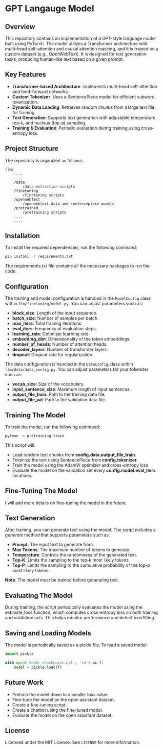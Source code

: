 # GPT Langauge Model

## Overview

This repository contains an implementation of a GPT-style language model built using PyTorch. The model utilizes a Transformer architecture with multi-head self-attention and causal attention masking, and it is trained on a custom dataset (e.g., OpenWebText). It is designed for text generation tasks, producing human-like text based on a given prompt.

## Key Features

- **Transformer-based Architecture**: Implements multi-head self-attention and feed-forward networks.
- **Custom Tokenizer**: Uses a SentencePiece model for efficient subword tokenization.
- **Dynamic Data Loading**: Retrieves random chunks from a large text file for training.
- **Text Generation**: Supports text generation with adjustable temperature, top-k, and nucleus (top-p) sampling.
- **Training & Evaluation**: Periodic evaluation during training using cross-entropy loss.

## Project Structure

The repository is organized as follows:

```
llm/
    ....
    ....
    /data
        /data extraction scripts
    /finetuning
        /finetuning scripts
    /openwebtext
        /openwebtext data and sentencepiece models
    /pretrained
        /pretraining scripts
    ....
    ....

```

## Installation

To install the required dependencies, run the following command:

```bash
pip install -r requirements.txt
```
The requirements.txt file contains all the necessary packages to run the code.

## Configuration

The training and model configuration is handled in the `ModelConfig` class within `llm/finetuning/model.py`. You can adjust parameters such as:
- **block_size**: Length of the input sequence.
- **batch_size**: Number of samples per batch.
- **max_iters**: Total training iterations.
- **eval_iters**: Frequency of evaluation steps.
- **learning_rate**: Optimizer learning rate.
- **embedding_dim**: Dimensionality of the token embeddings.
- **number_of_heads**: Number of attention heads.
- **decoder_layers**: Number of transformer layers.
- **dropout**: Dropout rate for regularization.

The data configuration is handled in the `DataConfig` class within `llm/data/data_config.py`. You can adjust parameters for your tokenizer such as:
- **vocab_size**: Size of the vocabulary.
- **input_sentence_size**: Maximum length of input sentences.
- **output_file_train**: Path to the training data file.
- **output_file_val**: Path to the validation data file.

## Training The Model

To train the model, run the following command:

```bash
python -m pretraining.train
```
This script will:
- Load random text chunks from **config.data.output_file_train**.
- Tokenize the text using SentencePiece from **config.tokenizer**.
- Train the model using the AdamW optimizer and cross-entropy loss
- Evaluate the model on the validation set every **config.model.eval_iters** iterations.

## Fine-Tuning The Model
I will add more details on fine-tuning the model in the future.

## Text Generation
After training, you can generate text using the model. 
The script includes a *generate* method that supports parameters such as:
- **Prompt**: The input text to generate from.
- **Max Tokens**: The maximum number of tokens to generate.
- **Temperature**: Controls the randomness of the generated text.
- **Top-K**: Limits the sampling to the top-k most likely tokens.
- **Top-P**: Limits the sampling to the cumulative probability of the top-p most likely tokens.

**Note**: The model must be trained before generating text.
<!-- **TODO**:
To generate text, run the following command :

```bash
python -m pretraining.generate --prompt "Once upon a time" --max_tokens 100 --temperature 0.7
```  -->

## Evaluating The Model

During training, the script periodically evaluates the model using the estimate_loss function, which computes cross-entropy loss on both training and validation sets. This helps monitor performance and detect overfitting.

## Saving and Loading Models

The model is periodically saved as a pickle file. To load a saved model:

```python
import pickle

with open('model_checkpoint.pkl', 'rb') as f:
    model = pickle.load(f)
```

## Future Work
 
- Pretrain the model down to a smaller loss value.
- Fine-tune the model on the open assistant dataset.
- Create a fine-tuning script.
- Create a chatbot using the fine-tuned model.
- Evaluate the model on the open assistant dataset.

## License
Licensed under the MIT License. See `LICENSE` for more information.